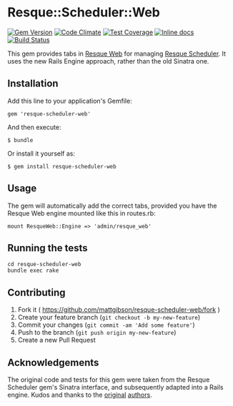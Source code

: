 # Resque::Scheduler::Web

[![Gem Version](https://badge.fury.io/rb/resque-scheduler-web.svg)](http://badge.fury.io/rb/resque-scheduler-web)
[![Code Climate](https://codeclimate.com/github/mattgibson/resque-scheduler-web/badges/gpa.svg)](https://codeclimate.com/github/mattgibson/resque-scheduler-web)
[![Test Coverage](https://codeclimate.com/github/mattgibson/resque-scheduler-web/badges/coverage.svg)](https://codeclimate.com/github/mattgibson/resque-scheduler-web)
[![Inline docs](http://inch-ci.org/github/mattgibson/resque-scheduler-web.svg?branch=master)](http://inch-ci.org/github/mattgibson/resque-scheduler-web)
[![Build Status](https://travis-ci.org/mattgibson/resque-scheduler-web.svg?branch=master)](https://travis-ci.org/mattgibson/resque-scheduler-web)

This gem provides tabs in [Resque Web](https://github.com/resque/resque-web)
for managing [Resque Scheduler](https://github.com/resque/resque-scheduler). It uses the
new Rails Engine approach, rather than the old Sinatra one.

## Installation

Add this line to your application's Gemfile:

    gem 'resque-scheduler-web'

And then execute:

    $ bundle

Or install it yourself as:

    $ gem install resque-scheduler-web

## Usage

The gem will automatically add the correct tabs, provided you have the Resque
Web engine mounted like this in routes.rb:

    mount ResqueWeb::Engine => 'admin/resque_web'

## Running the tests

    cd resque-scheduler-web
    bundle exec rake

## Contributing

1. Fork it ( https://github.com/mattgibson/resque-scheduler-web/fork )
2. Create your feature branch (`git checkout -b my-new-feature`)
3. Commit your changes (`git commit -am 'Add some feature'`)
4. Push to the branch (`git push origin my-new-feature`)
5. Create a new Pull Request


## Acknowledgements

The original code and tests for this gem were taken from the Resque Scheduler gem's
Sinatra interface, and subsequently adapted into a Rails engine. Kudos and
thanks to the [original](https://github.com/resque/resque-scheduler/commits/master/lib/resque/scheduler/server.rb)
[authors](https://github.com/resque/resque-scheduler/commits/e0e91aa238c51db12794755430a7411c6ad1bfca/lib/resque_scheduler/server.rb).
